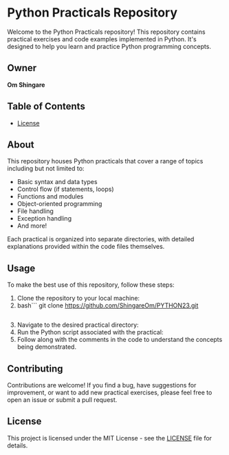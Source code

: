 # Python Practicals Repository

Welcome to the Python Practicals repository! This repository contains practical exercises and code examples implemented in Python. It's designed to help you learn and practice Python programming concepts.

## Owner

**Om Shingare**

## Table of Contents

- [License](LICENSE.txt)

## About

This repository houses Python practicals that cover a range of topics including but not limited to:

- Basic syntax and data types
- Control flow (if statements, loops)
- Functions and modules
- Object-oriented programming
- File handling
- Exception handling
- And more!

Each practical is organized into separate directories, with detailed explanations provided within the code files themselves.

## Usage

To make the best use of this repository, follow these steps:

1. Clone the repository to your local machine:
2. bash```
   git clone https://github.com/ShingareOm/PYTHON23.git
   ```
3. Navigate to the desired practical directory:
4. Run the Python script associated with the practical:
5. Follow along with the comments in the code to understand the concepts being demonstrated.

## Contributing

Contributions are welcome! If you find a bug, have suggestions for improvement, or want to add new practical exercises, please feel free to open an issue or submit a pull request.

## License

This project is licensed under the MIT License - see the [LICENSE](LICENSE) file for details.
